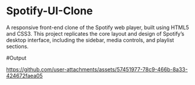 # Spotify-UI-Clone
A responsive front-end clone of the Spotify web player, built using HTML5 and CSS3. This project replicates the core layout and design of Spotify’s desktop interface, including the sidebar, media controls, and playlist sections.

#Output


https://github.com/user-attachments/assets/57451977-78c9-466b-8a33-424672faea05

